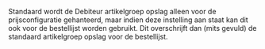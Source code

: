 Standaard wordt de Debiteur artikelgroep opslag alleen voor de prijsconfiguratie gehanteerd, maar indien deze instelling aan staat kan dit ook voor de bestellijst worden gebruikt. Dit overschrijft dan (mits gevuld) de standaard artikelgroep opslag voor de bestellijst.